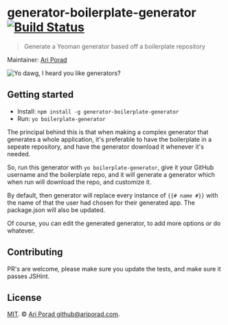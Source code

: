 # generator-boilerplate-generator [![Build Status](https://secure.travis-ci.org/ariporad/generator-boilerplate-generator.svg?branch=master)](https://travis-ci.org/ariporad/generator-boilerplate-generator)

> Generate a Yeoman generator based off a boilerplate repository

Maintainer: [Ari Porad](https://github.com/ariporad)

![Yo dawg, I heard you like generators?](http://i.imgur.com/2gqiift.jpg)


## Getting started

- Install: `npm install -g generator-boilerplate-generator`
- Run: `yo boilerplate-generator`

The principal behind this is that when making a complex generator that generates a whole application, it's preferable to
have the boilerplate in a sepeate repository, and have the generator download it whenever it's needed.

So, run this generator with `yo boilerplate-generator`, give it your GitHub username and the boilerplate repo, and it
will generate a generator which when run will download the repo, and customize it.

By default, then generator will replace every instance of `{{# name #}}` with the name of that the user had chosen for
their generated app. The package.json will also be updated.

Of course, you can edit the generated generator, to add more options or do whatever.

## Contributing

PR's are welcome, please make sure you update the tests, and make sure it passes JSHint.

## License

[MIT](http://ariporad.mit-license.org). © [Ari Porad <github@ariporad.com>](mailto:github@ariporad.com).
